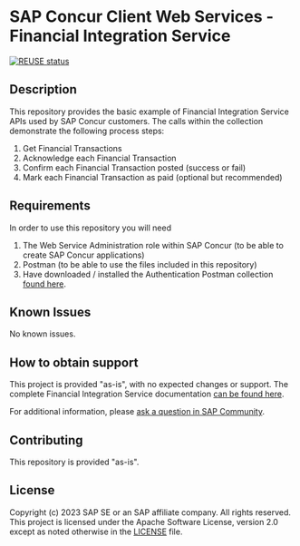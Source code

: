 # SAP Concur Client Web Services - Financial Integration Service
<!-- Please include descriptive title -->

[![REUSE status](https://api.reuse.software/badge/github.com/SAP-samples/concur-web-services-financial-integration-service)](https://api.reuse.software/info/github.com/SAP-samples/concur-web-services-financial-integration-service)

## Description
<!-- Please include SEO-friendly description -->
This repository provides the basic example of Financial Integration Service APIs used by SAP Concur customers. The calls within the collection demonstrate 
the following process steps: 
1) Get Financial Transactions
2) Acknowledge each Financial Transaction
3) Confirm each Financial Transaction posted (success or fail)
4) Mark each Financial Transaction as paid (optional but recommended)

## Requirements
In order to use this repository you will need
1) The Web Service Administration role within SAP Concur (to be able to create SAP Concur applications)
2) Postman (to be able to use the files included in this repository)
3) Have downloaded / installed the Authentication Postman collection [found here](https://github.com/SAP-samples/concur-web-services-authentication).

## Known Issues
No known issues.

## How to obtain support
This project is provided "as-is", with no expected changes or support.
The complete Financial Integration Service documentation [can be found here](https://developer.concur.com/api-reference/financial-integration/v4.financial-integration.html).

For additional information, please [ask a question in SAP Community](https://answers.sap.com/questions/ask.html).

## Contributing
This repository is provided "as-is".

## License
Copyright (c) 2023 SAP SE or an SAP affiliate company. All rights reserved. This project is licensed under the Apache Software License, version 2.0 except as noted otherwise in the [LICENSE](LICENSE) file.
